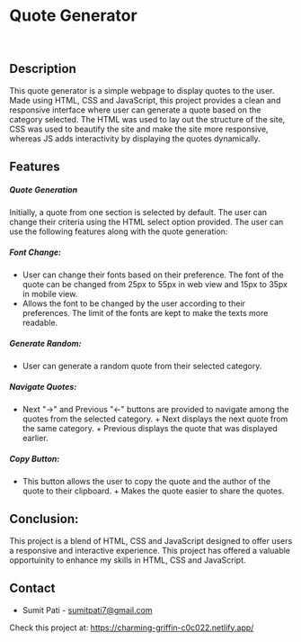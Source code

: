 # Quote Generator

<br>

## Description

This quote generator is a simple webpage to display quotes to the user. Made using HTML, CSS and JavaScript, this project provides a clean and responsive interface where user can generate a quote based on the category selected. The HTML was used to lay out the structure of the site, CSS was used to beautify the site and make the site more responsive, whereas JS adds interactivity by displaying the quotes dynamically.
<br>

## Features

##### Quote Generation

Initially, a quote from one section is selected by default. The user can change their criteria using the HTML select option provided. The user can use the following features along with the quote generation: <br>

##### Font Change:

- User can change their fonts based on their preference. The font of the quote can be changed from 25px to 55px in web view and 15px to 35px in mobile view.
  <br>
- Allows the font to be changed by the user according to their preferences. The limit of the fonts are kept to make the texts more readable.

##### Generate Random:

- User can generate a random quote from their selected category.

##### Navigate Quotes:

- Next "->" and Previous "<-" buttons are provided to navigate among the quotes from the selected category. + Next displays the next quote from the same category. + Previous displays the quote that was displayed earlier.

##### Copy Button:

- This button allows the user to copy the quote and the author of the quote to their clipboard. + Makes the quote easier to share the quotes.

## Conclusion:

This project is a blend of HTML, CSS and JavaScript designed to offer users a responsive and interactive experience. This project has offered a valuable opportuinity to enhance my skills in HTML, CSS and JavaScript.

## Contact

- Sumit Pati - sumitpati7@gmail.com

Check this project at: https://charming-griffin-c0c022.netlify.app/
